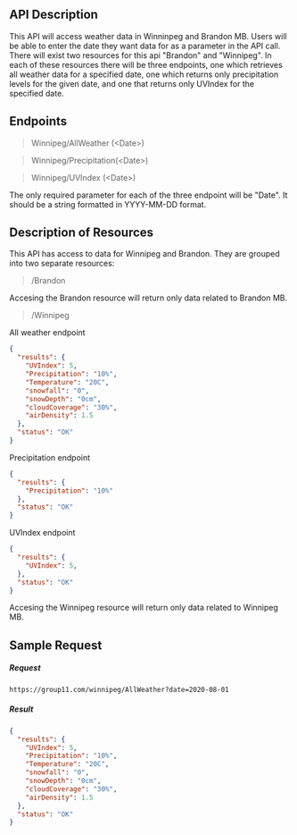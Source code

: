 ## API Description

This API will access weather data in Winninpeg and Brandon MB. Users will be able to enter the date they want data for as a parameter in the API call. There will exist two resources for this api "Brandon" and "Winnipeg". In each of these resources there will be three endpoints, one which retrieves all weather data for a specified date, one which returns only precipitation levels for the given date, and one that returns only UVIndex for the specified date.

## Endpoints

> Winnipeg/AllWeather (<Date\>)

> Winnipeg/Precipitation(<Date\>)

> Winnipeg/UVIndex (<Date\>)

The only required parameter for each of the three endpoint will be "Date". It should be a string formatted in YYYY-MM-DD format.


## Description of Resources

This API has access to data for Winnipeg and Brandon. They are grouped into two separate resources:

> /Brandon

Accesing the Brandon resource will return only data related to Brandon MB.

> /Winnipeg

All weather endpoint 
```json
{
  "results": {
    "UVIndex": 5,
    "Precipitation": "10%",
    "Temperature": "20C",
    "snowfall": "0",
    "snowDepth": "0cm",
    "cloudCoverage": "30%",
    "airDensity": 1.5
  },
  "status": "OK"
}
```
Precipitation endpoint
```json
{
  "results": {
    "Precipitation": "10%"
  },
  "status": "OK"
}
```

UVIndex endpoint 
```json
{
  "results": {
    "UVIndex": 5,
  },
  "status": "OK"
}
```
Accesing the Winnipeg resource will return only data related to Winnipeg MB.

## Sample Request

##### Request

```
https://group11.com/winnipeg/AllWeather?date=2020-08-01
```

##### Result

```json
{
  "results": {
    "UVIndex": 5,
    "Precipitation": "10%",
    "Temperature": "20C",
    "snowfall": "0",
    "snowDepth": "0cm",
    "cloudCoverage": "30%",
    "airDensity": 1.5
  },
  "status": "OK"
}
```
